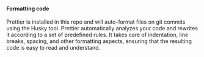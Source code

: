 #### Formatting code
 Prettier is installed in this repo and will auto-format files on git commits using the Husky tool.
Prettier automatically analyzes your code and rewrites it according to a set of predefined rules. It takes care of indentation, line breaks, spacing, and other formatting aspects, ensuring that the resulting code is easy to read and understand.